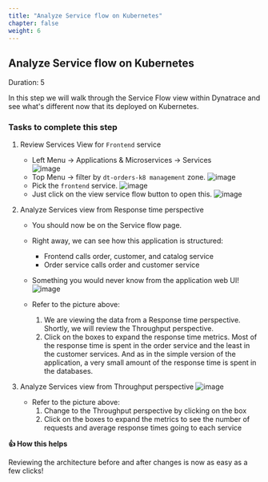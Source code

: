 ```yaml
---
title: "Analyze Service flow on Kubernetes"
chapter: false
weight: 6
---
```

## Analyze Service flow on Kubernetes
Duration: 5

In this step we will walk through the Service Flow view within Dynatrace  and see what's different now that its deployed on Kubernetes.

### Tasks to complete this step
1. Review Services View for `Frontend` service
   * Left Menu -> Applications & Microservices -> Services <br>
            ![image](/images/aws-lab7_lab2-step8-services.png)
   * Top Menu -> filter by ``` dt-orders-k8 management ``` zone.
         ![image](/images/aws-lab7_lab4-k8-mgmtzone-filter.png)
   * Pick the ``` frontend ``` service.
         ![image](/images/aws-lab7_lab4-k8-frontendservice-filter.png)
   * Just click on the view service flow button to open this.
         ![image](/images/aws-lab7_lab4-serviceflow.png) 

2. Analyze Services view from Response time perspective
   - You should now be on the Service flow page.
   - Right away, we can see how this application is structured:
      * Frontend calls order, customer, and catalog service
      * Order service calls order and customer service
   - Something you would never know from the application web UI!
         ![image](/images/aws-lab7_lab4-serviceflow-responsetime.png)

   - Refer to the picture above:
      1.	We are viewing the data from a Response time perspective. Shortly, we will review the Throughput perspective.
      2.	Click on the boxes to expand the response time metrics. Most of the response time is spent in the order service and the least in the customer services. And as in the simple version of the application, a very small amount of the response time is spent in the databases.

3. Analyze Services view from Throughput perspective
         ![image](/images/aws-lab7_lab4-serviceflow-thoroughput.png)   

   - Refer to the picture above:
      1.	Change to the Throughput perspective by clicking on the box
      2.	Click on the boxes to expand the metrics to see the number of requests and average response times going to each service

<aside class="positive">

**👍 How this helps**

Reviewing the architecture before and after changes is now as easy as a few clicks!

</aside>

